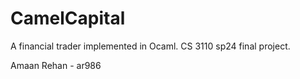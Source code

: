 # CamelCapital
A financial trader implemented in Ocaml. CS 3110 sp24 final project.

Amaan Rehan - ar986
